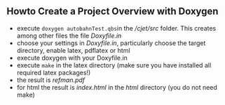 ## Howto Create a Project Overview with Doxygen
- execute `doxygen autobahnTest.qbs`in the _/cjet/src_ folder. This creates among other files the file _Doxyfile.in_
- choose your settings in _Doxyfile.in_, particularly choose the target directory, enable latex, pdflatex or html
- execute doxygen with your Doxyfile.in
- execute `make` in the latex directory (make sure you have installed all required latex packages!)
- the result is _refman.pdf_
- for html the result is _index.html_ in the _html_ directory (you do not need make)
